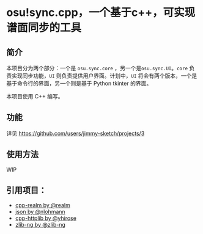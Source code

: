 # osu!sync.cpp，一个基于c++，可实现谱面同步的工具

## 简介

本项目分为两个部分：一个是 `osu.sync.core` ，另一个是`osu.sync.UI`。`core` 负责实现同步功能，`UI` 则负责提供用户界面。计划中，`UI` 将会有两个版本，一个是基于命令行的界面，另一个则是基于 Python tkinter 的界面。

本项目使用 C++ 编写。

## 功能
详见 https://github.com/users/jimmy-sketch/projects/3

## 使用方法
WIP

## 引用项目：
- [cpp-realm by @realm](https://github.com/realm/realm-cpp)
- [json by @nlohmann](https://github.com/nlohmann/json)
- [cpp-httplib by @yhirose](https://github.com/yhirose/cpp-httplib)
- [zlib-ng by @zlib-ng](https://github.com/zlib-ng/zlib-ng)
